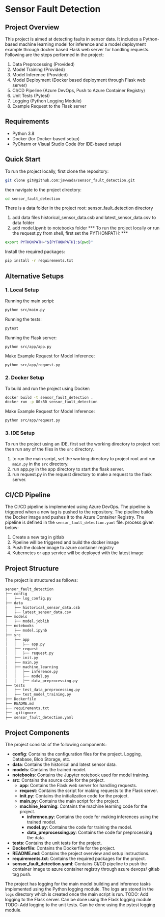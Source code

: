 # Sensor Fault Detection

## Project Overview
This project is aimed at detecting faults in sensor data. It includes a Python-based machine learning model for inference and a model deployment example through docker based Flask web server for handling requests.
Following are the steps performed in the project:
1. Data Preprocessing (Provided)
2. Model Training (Provided)
3. Model Inference (Provided)
4. Model Deployment (Docker based deployment through Flask web server)
5. CI/CD Pipeline (Azure DevOps, Push to Azure Container Registry)
6. Unit Tests (Pytest)
7. Logging (Python Logging Module)
8. Example Request to the Flask server


## Requirements
- Python 3.8
- Docker (for Docker-based setup)
- PyCharm or Visual Studio Code (for IDE-based setup)

## Quick Start
To run the project locally, first clone the repository:
```bash
git clone git@github.com:jawwada/sensor_fault_detection.git
```
then navigate to the project directory:
```bash
cd sensor_fault_detection
```
There is a data folder in the project root: sensor_fault_detection directory
1. add data files historical_sensor_data.csb and latest_sensor_data.csv to data folder
2. add model.ipynb to notebooks folder
*** To run the project locally or run the request.py from shell, first set the PYTHONPATH: ***

```bash
export PYTHONPATH="${PYTHONPATH}:$(pwd)"
```
Install the required packages:

```bash
pip install -r requirements.txt
```

## Alternative Setups
### 1. Local Setup

Running the main script:
```bash
python src/main.py
```
Running the tests:
```bash
pytest
```
Running the Flask server:
```bash
python src/app/app.py
```
Make Example Request for Model Inference:
```bash
python src/app/request.py
```

### 2. Docker Setup
To build and run the project using Docker:
```bash
docker build -t sensor_fault_detection .
docker run -p 80:80 sensor_fault_detection
```
Make Example Request for Model Inference:
```bash
python src/app/request.py
```
### 3. IDE Setup
To run the project using an IDE, first set the working directory to project root
then run any of the files in the `src` directory.
1. to run the main script, set the working directory to project root and run `main.py` in the `src` directory.
2. run app.py in the app directory to start the flask server.
3. run request.py in the request directory to make a request to the flask server.

## CI/CD Pipeline
The CI/CD pipeline is implemented using Azure DevOps. The pipeline is triggered when a new tag is pushed to the repository. The pipeline builds the Docker image and pushes it to the Azure Container Registry. The pipeline is defined in the `sensor_fault_detection.yaml` file.
process given below:
1. Create a new tag in gitlab
2. Pipeline will be triggered and build the docker image
3. Push the docker image to azure container registry
4. Kubernetes or app service will be deployed with the latest image



## Project Structure
The project is structured as follows:
```bash
sensor_fault_detection
├── config
│   ├── log_config.py
├── data
│   ├── historical_sensor_data.csb
│   ├── latest_sensor_data.csv
├── models
│   ├── model.joblib
├── notebooks
│   ├── model.ipynb
├── src
│   ├── app
│   │   ├── app.py
│   ├── request
│   │   ├── request.py
│   ├── init.py       
│   ├── main.py
│   ├── machine_learning
│   │   ├── inference.py
│   │   ├── model.py
│   │   ├── data_preprocessing.py
├── tests
│   ├── test_data_preprocessing.py
│   ├── test_model_training.py
├── Dockerfile
├── README.md
├── requirements.txt
├── .gitignore
├── sensor_fault_detection.yaml
```
## Project Components

The project consists of the following components:
- **config**: Contains the configuration files for the project. Logging, Database, Blob Storage, etc.
- **data**: Contains the historical and latest sensor data.
- **models**: Contains the trained model.
- **notebooks**: Contains the Jupyter notebook used for model training.
- **src**: Contains the source code for the project.
  - **app**: Contains the Flask web server for handling requests.
  - **request**: Contains the script for making requests to the Flask server.
  - **init.py**: Contains the initialization code for the project.
  - **main.py**: Contains the main script for the project.
  - **machine_learning**: Contains the machine learning code for the project.
    - **inference.py**: Contains the code for making inferences using the trained model.
    - **model.py**: Contains the code for training the model.
    - **data_preprocessing.py**: Contains the code for preprocessing the data.
- **tests**: Contains the unit tests for the project.
- **Dockerfile**: Contains the Dockerfile for the project.
- **README.md**: Contains the project overview and setup instructions.
- **requirements.txt**: Contains the required packages for the project.
- **sensor_fault_detection.yaml**: Contains CI/CD pipeline to push the container image to azure container registry through azure devops/ gitlab tag push.

The project has logging for the main model building and inference tasks implemented using the Python logging module. The logs are stored in the `logs` directory which is created once the main script is run.
TODO: Add logging to the Flask server. Can be done using the Flask logging module.
TODO: Add logging to the unit tests. Can be done using the pytest logging module.

